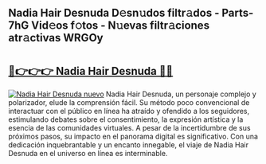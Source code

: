 ## Nadia Hair Desnuda D𝚎sn𝚞dos filtr𝚊dos - Parts-7hG Vid𝚎os f𝚘tos - N𝚞evas filtr𝚊ciones atr𝚊ctivas WRGOy

# <h2><a href="http://mb6ux55.tromn.icu/?c=Nadia+Hair+Desnuda">🔗👉👉👉 Nadia Hair Desnuda 🔗🔗</a></h2>

[![Nadia Hair Desnuda nuevo](https://i.imgur.com/pEAQMta.gif)](http://mb6ux55.tromn.icu/?c=Nadia+Hair+Desnuda)
Nadia Hair Desnuda, un personaje complejo y polarizador, elude la comprensión fácil. Su método poco convencional de interactuar con el público en línea ha atraído y ofendido a los seguidores, estimulando debates sobre el consentimiento, la expresión artística y la esencia de las comunidades virtuales. A pesar de la incertidumbre de sus próximos pasos, su impacto en el panorama digital es significativo. Con una dedicación inquebrantable y un encanto innegable, el viaje de Nadia Hair Desnuda en el universo en línea es interminable.
